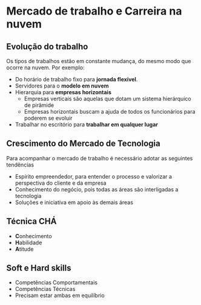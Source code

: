 # Mercado de trabalho e Carreira na nuvem

## Evolução do trabalho

Os tipos de trabalhos estão em constante mudança, do mesmo modo que ocorre na nuvem. Por exemplo:

- Do horário de trabalho fixo para **jornada flexível**.
- Servidores para o **modelo em nuvem**
- Hierarquia para **empresas horizontais**
  - Empresas verticais são aquelas que dotam um sistema hierárquico de pirâmide
  - Empresas horizontais buscam a ajuda de todos os funcionários para poderem se evoluir
- Trabalhar no escritório para **trabalhar em qualquer lugar**

## Crescimento do Mercado de Tecnologia

Para acompanhar o mercado de trabalho é necessário adotar as seguintes tendências

- Espírito empreendedor, para entender o processo e valorizar a perspectiva do cliente e da empresa
- Conhecimento do negócio, pois todas as áreas são interligadas a tecnologia
- Soluções e iniciativa em apoio às demais áreas

## Técnica CHÁ

- **C**onhecimento
- **H**abilidade
- **A**titude

## Soft e Hard skills

- Competências Comportamentais
- Competências Técnicas
- Precisam estar ambas em equilíbrio
